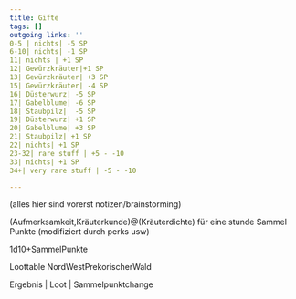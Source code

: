 ```yaml
---
title: Gifte  
tags: []
outgoing links: ''  
0-5 | nichts| -5 SP
6-10| nichts| -1 SP
11| nichts | +1 SP
12| Gewürzkräuter|+1 SP
13| Gewürzkräuter| +3 SP
15| Gewürzkräuter| -4 SP
16| Düsterwurz| -5 SP
17| Gabelblume| -6 SP
18| Staubpilz|  -5 SP
19| Düsterwurz| +1 SP
20| Gabelblume| +3 SP
21| Staubpilz| +1 SP
22| nichts| +1 SP
23-32| rare stuff | +5 - -10
33| nichts| +1 SP
34+| very rare stuff | -5 - -10

---
```


(alles hier sind vorerst notizen/brainstorming)

(Aufmerksamkeit,Kräuterkunde)@(Kräuterdichte) für eine stunde
Sammel Punkte (modifiziert durch perks usw)

1d10+SammelPunkte

Loottable NordWestPrekorischerWald

Ergebnis | Loot | Sammelpunktchange  
